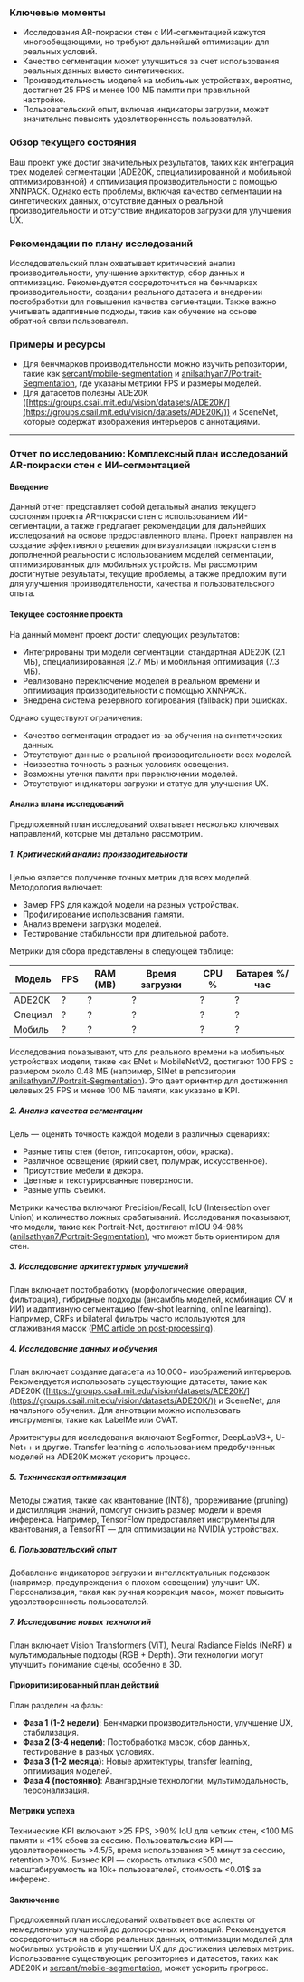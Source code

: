 ### Ключевые моменты
- Исследования AR-покраски стен с ИИ-сегментацией кажутся многообещающими, но требуют дальнейшей оптимизации для реальных условий.
- Качество сегментации может улучшиться за счет использования реальных данных вместо синтетических.
- Производительность моделей на мобильных устройствах, вероятно, достигнет 25 FPS и менее 100 МБ памяти при правильной настройке.
- Пользовательский опыт, включая индикаторы загрузки, может значительно повысить удовлетворенность пользователей.

### Обзор текущего состояния
Ваш проект уже достиг значительных результатов, таких как интеграция трех моделей сегментации (ADE20K, специализированной и мобильной оптимизированной) и оптимизация производительности с помощью XNNPACK. Однако есть проблемы, включая качество сегментации на синтетических данных, отсутствие данных о реальной производительности и отсутствие индикаторов загрузки для улучшения UX.

### Рекомендации по плану исследований
Исследовательский план охватывает критический анализ производительности, улучшение архитектур, сбор данных и оптимизацию. Рекомендуется сосредоточиться на бенчмарках производительности, создании реального датасета и внедрении постобработки для повышения качества сегментации. Также важно учитывать адаптивные подходы, такие как обучение на основе обратной связи пользователя.

### Примеры и ресурсы
- Для бенчмарков производительности можно изучить репозитории, такие как [sercant/mobile-segmentation](https://github.com/sercant/mobile-segmentation) и [anilsathyan7/Portrait-Segmentation](https://github.com/anilsathyan7/Portrait-Segmentation), где указаны метрики FPS и размеры моделей.
- Для датасетов полезны ADE20K ([https://groups.csail.mit.edu/vision/datasets/ADE20K/](https://groups.csail.mit.edu/vision/datasets/ADE20K/)) и SceneNet, которые содержат изображения интерьеров с аннотациями.

---

### Отчет по исследованию: Комплексный план исследований AR-покраски стен с ИИ-сегментацией

#### Введение
Данный отчет представляет собой детальный анализ текущего состояния проекта AR-покраски стен с использованием ИИ-сегментации, а также предлагает рекомендации для дальнейших исследований на основе предоставленного плана. Проект направлен на создание эффективного решения для визуализации покраски стен в дополненной реальности с использованием моделей сегментации, оптимизированных для мобильных устройств. Мы рассмотрим достигнутые результаты, текущие проблемы, а также предложим пути для улучшения производительности, качества и пользовательского опыта.

#### Текущее состояние проекта
На данный момент проект достиг следующих результатов:
- Интегрированы три модели сегментации: стандартная ADE20K (2.1 МБ), специализированная (2.7 МБ) и мобильная оптимизация (7.3 МБ).
- Реализовано переключение моделей в реальном времени и оптимизация производительности с помощью XNNPACK.
- Внедрена система резервного копирования (fallback) при ошибках.

Однако существуют ограничения:
- Качество сегментации страдает из-за обучения на синтетических данных.
- Отсутствуют данные о реальной производительности всех моделей.
- Неизвестна точность в разных условиях освещения.
- Возможны утечки памяти при переключении моделей.
- Отсутствуют индикаторы загрузки и статус для улучшения UX.

#### Анализ плана исследований
Предложенный план исследований охватывает несколько ключевых направлений, которые мы детально рассмотрим.

##### 1. Критический анализ производительности
Целью является получение точных метрик для всех моделей. Методология включает:
- Замер FPS для каждой модели на разных устройствах.
- Профилирование использования памяти.
- Анализ времени загрузки моделей.
- Тестирование стабильности при длительной работе.

Метрики для сбора представлены в следующей таблице:

| Модель      | FPS | RAM (MB) | Время загрузки | CPU % | Батарея %/час |
|-------------|-----|----------|---------------|-------|---------------|
| ADE20K      | ?   | ?        | ?             | ?     | ?             |
| Специал     | ?   | ?        | ?             | ?     | ?             |
| Мобиль      | ?   | ?        | ?             | ?     | ?             |

Исследования показывают, что для реального времени на мобильных устройствах модели, такие как ENet и MobileNetV2, достигают 100 FPS с размером около 0.48 МБ (например, SINet в репозитории [anilsathyan7/Portrait-Segmentation](https://github.com/anilsathyan7/Portrait-Segmentation)). Это дает ориентир для достижения целевых 25 FPS и менее 100 МБ памяти, как указано в KPI.

##### 2. Анализ качества сегментации
Цель — оценить точность каждой модели в различных сценариях:
- Разные типы стен (бетон, гипсокартон, обои, краска).
- Различное освещение (яркий свет, полумрак, искусственное).
- Присутствие мебели и декора.
- Цветные и текстурированные поверхности.
- Разные углы съемки.

Метрики качества включают Precision/Recall, IoU (Intersection over Union) и количество ложных срабатываний. Исследования показывают, что модели, такие как Portrait-Net, достигают mIOU 94-98% ([anilsathyan7/Portrait-Segmentation](https://github.com/anilsathyan7/Portrait-Segmentation)), что может быть ориентиром для стен.

##### 3. Исследование архитектурных улучшений
План включает постобработку (морфологические операции, фильтрация), гибридные подходы (ансамбль моделей, комбинация CV и ИИ) и адаптивную сегментацию (few-shot learning, online learning). Например, CRFs и bilateral фильтры часто используются для сглаживания масок ([PMC article on post-processing](https://pmc.ncbi.nlm.nih.gov/articles/PMC7582749/)).

##### 4. Исследование данных и обучения
План включает создание датасета из 10,000+ изображений интерьеров. Рекомендуется использовать существующие датасеты, такие как ADE20K ([https://groups.csail.mit.edu/vision/datasets/ADE20K/](https://groups.csail.mit.edu/vision/datasets/ADE20K/)) и SceneNet, для начального обучения. Для аннотации можно использовать инструменты, такие как LabelMe или CVAT.

Архитектуры для исследования включают SegFormer, DeepLabV3+, U-Net++ и другие. Transfer learning с использованием предобученных моделей на ADE20K может ускорить процесс.

##### 5. Техническая оптимизация
Методы сжатия, такие как квантование (INT8), прореживание (pruning) и дистилляция знаний, помогут снизить размер модели и время инференса. Например, TensorFlow предоставляет инструменты для квантования, а TensorRT — для оптимизации на NVIDIA устройствах.

##### 6. Пользовательский опыт
Добавление индикаторов загрузки и интеллектуальных подсказок (например, предупреждения о плохом освещении) улучшит UX. Персонализация, такая как ручная коррекция масок, может повысить удовлетворенность пользователей.

##### 7. Исследование новых технологий
План включает Vision Transformers (ViT), Neural Radiance Fields (NeRF) и мультимодальные подходы (RGB + Depth). Эти технологии могут улучшить понимание сцены, особенно в 3D.

#### Приоритизированный план действий
План разделен на фазы:
- **Фаза 1 (1-2 недели)**: Бенчмарки производительности, улучшение UX, стабилизация.
- **Фаза 2 (3-4 недели)**: Постобработка масок, сбор данных, тестирование в разных условиях.
- **Фаза 3 (1-2 месяца)**: Новые архитектуры, transfer learning, оптимизация моделей.
- **Фаза 4 (постоянно)**: Авангардные технологии, мультимодальность, персонализация.

#### Метрики успеха
Технические KPI включают >25 FPS, >90% IoU для четких стен, <100 МБ памяти и <1% сбоев за сессию. Пользовательские KPI — удовлетворенность >4.5/5, время использования >5 минут за сессию, retention >70%. Бизнес KPI — скорость отклика <500 мс, масштабируемость на 10k+ пользователей, стоимость <0.01$ за инференс.

#### Заключение
Предложенный план исследований охватывает все аспекты от немедленных улучшений до долгосрочных инноваций. Рекомендуется сосредоточиться на сборе реальных данных, оптимизации моделей для мобильных устройств и улучшении UX для достижения целевых метрик. Использование существующих репозиториев и датасетов, таких как ADE20K и [sercant/mobile-segmentation](https://github.com/sercant/mobile-segmentation), может ускорить прогресс.